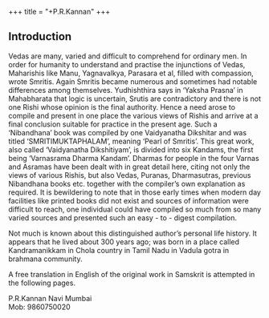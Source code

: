 +++
title = "+P.R.Kannan"
+++

## Introduction

Vedas are many, varied and difficult to comprehend for ordinary men. In order for humanity to understand and practise the injunctions of Vedas, Maharishis like Manu, Yagnavalkya, Parasara et al, filled with compassion, wrote Smritis. Again Smritis became numerous and sometimes had notable differences among themselves. Yudhishthira says in ‘Yaksha Prasna’ in Mahabharata that logic is uncertain, Srutis are contradictory and there is not one Rishi whose opinion is the final authority. Hence a need arose to compile and present in one place the various views of Rishis and arrive at a final conclusion suitable for practice in the present age. Such a ‘Nibandhana’ book was compiled by one Vaidyanatha Dikshitar and was titled ‘SMRITIMUKTAPHALAM’, meaning ‘Pearl of Smritis’. This great work, also called ‘Vaidyanatha Dikshitiyam’, is divided into six Kandams, the first being ‘Varnasrama Dharma Kandam’. Dharmas for people in the four Varnas and Asramas have been dealt with in great detail here, citing not only the views of various Rishis, but also Vedas, Puranas, Dharmasutras, previous Nibandhana books etc. together with the compiler’s own explanation as required. It is bewildering to note that in those early times when modern day facilities like printed books did not exist and sources of information were difficult to reach, one individual could have compiled so much from so many varied sources and presented such an easy - to - digest compilation.

Not much is known about this distinguished author’s personal life history. It appears that he lived about 300 years ago; was born in a place called Kandramanikkam in Chola country in Tamil Nadu in Vadula gotra in brahmana community.

A free translation in English of the original work in Samskrit is attempted in the following pages.

P.R.Kannan
Navi Mumbai    
Mob: 9860750020     
